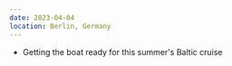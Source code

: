 ```yaml
---
date: 2023-04-04
location: Berlin, Germany
---
```

* Getting the boat ready for this summer's Baltic cruise
